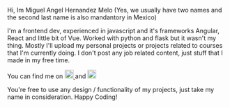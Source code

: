 Hi, Im Miguel Angel Hernandez Melo (Yes, we usually have two names and the second last name is also mandantory in Mexico)

I'm a frontend dev, experienced in javascript and it's frameworks Angular, React and little bit of Vue. Worked with python and flask but it wasn't my thing.
Mostly I'll upload my personal projects or projects related to courses that I'm currently doing. I don't post any job related content, just stuff that I made in my free time.

You can find me on
      <a href="https://twitter.com/Miguelhemmm">
         <img alt="linkedin-icon" src="https://image.flaticon.com/icons/png/512/174/174857.png"
         width="20px" height="20px" />
      </a>
and   <a href="https://www.linkedin.com/in/miguelhem/">
         <img alt="twitter-icon" src="https://image.flaticon.com/icons/png/512/1384/1384065.png"
         width="20px" height="20px" />
      </a>

You're free to use any design / functionality of my projects, just take my name in consideration. Happy Coding!

<!---
miguelhemmm/miguelhemmm is a ✨ special ✨ repository because its `README.md` (this file) appears on your GitHub profile.
You can click the Preview link to take a look at your changes.
--->
